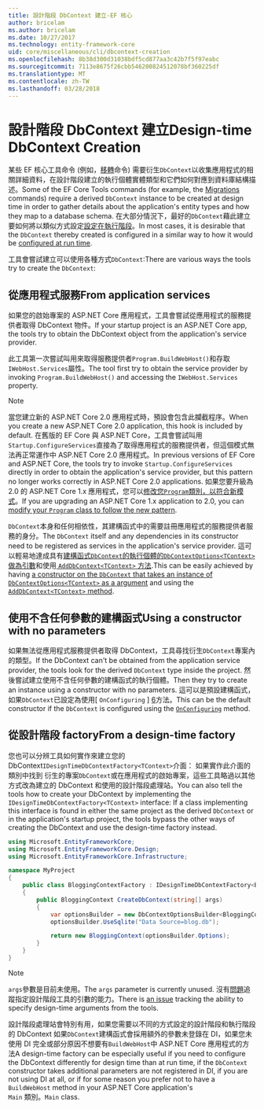 ```yaml
---
title: 設計階段 DbContext 建立-EF 核心
author: bricelam
ms.author: bricelam
ms.date: 10/27/2017
ms.technology: entity-framework-core
uid: core/miscellaneous/cli/dbcontext-creation
ms.openlocfilehash: 8b38d300d31038bdf5cd877aa3c42b7f5f97eabc
ms.sourcegitcommit: 7113e8675f26cbb546200824512078bf360225df
ms.translationtype: MT
ms.contentlocale: zh-TW
ms.lasthandoff: 03/28/2018
---
```

<a name="design-time-dbcontext-creation"></a><span data-ttu-id="5ba83-102">設計階段 DbContext 建立</span><span class="sxs-lookup"><span data-stu-id="5ba83-102">Design-time DbContext Creation</span></span>
==============================
<span data-ttu-id="5ba83-103">某些 EF 核心工具命令 (例如，[移轉][ 1]命令) 需要衍生`DbContext`以收集應用程式的相關詳細資料，在設計階段建立的執行個體實體類型和它們如何對應到資料庫結構描述。</span><span class="sxs-lookup"><span data-stu-id="5ba83-103">Some of the EF Core Tools commands (for example, the [Migrations][1] commands) require a derived `DbContext` instance to be created at design time in order to gather details about the application's entity types and how they map to a database schema.</span></span> <span data-ttu-id="5ba83-104">在大部分情況下，最好的`DbContext`藉此建立要如何將以類似方式設定[設定在執行階段][2]。</span><span class="sxs-lookup"><span data-stu-id="5ba83-104">In most cases, it is desirable that the `DbContext` thereby created is configured in a similar way to how it would be [configured at run time][2].</span></span>

<span data-ttu-id="5ba83-105">工具會嘗試建立可以使用各種方式`DbContext`:</span><span class="sxs-lookup"><span data-stu-id="5ba83-105">There are various ways the tools try to create the `DbContext`:</span></span>

<a name="from-application-services"></a><span data-ttu-id="5ba83-106">從應用程式服務</span><span class="sxs-lookup"><span data-stu-id="5ba83-106">From application services</span></span>
-------------------------
<span data-ttu-id="5ba83-107">如果您的啟始專案的 ASP.NET Core 應用程式，工具會嘗試從應用程式的服務提供者取得 DbContext 物件。</span><span class="sxs-lookup"><span data-stu-id="5ba83-107">If your startup project is an ASP.NET Core app, the tools try to obtain the DbContext object from the application's service provider.</span></span>

<span data-ttu-id="5ba83-108">此工具第一次嘗試叫用來取得服務提供者`Program.BuildWebHost()`和存取`IWebHost.Services`屬性。</span><span class="sxs-lookup"><span data-stu-id="5ba83-108">The tool first try to obtain the service provider by invoking `Program.BuildWebHost()` and accessing the `IWebHost.Services` property.</span></span>

> [!NOTE]
> <span data-ttu-id="5ba83-109">當您建立新的 ASP.NET Core 2.0 應用程式時，預設會包含此攔截程序。</span><span class="sxs-lookup"><span data-stu-id="5ba83-109">When you create a new ASP.NET Core 2.0 application, this hook is included by default.</span></span> <span data-ttu-id="5ba83-110">在舊版的 EF Core 與 ASP.NET Core，工具會嘗試叫用`Startup.ConfigureServices`直接為了取得應用程式的服務提供者，但這個模式無法再正常運作中 ASP.NET Core 2.0 應用程式。</span><span class="sxs-lookup"><span data-stu-id="5ba83-110">In previous versions of EF Core and ASP.NET Core, the tools try to invoke `Startup.ConfigureServices` directly in order to obtain the application's service provider, but this pattern no longer works correctly in ASP.NET Core 2.0 applications.</span></span> <span data-ttu-id="5ba83-111">如果您要升級為 2.0 的 ASP.NET Core 1.x 應用程式，您可以[修改您`Program`類別，以符合新模式][3]。</span><span class="sxs-lookup"><span data-stu-id="5ba83-111">If you are upgrading an ASP.NET Core 1.x application to 2.0, you can [modify your `Program` class to follow the new pattern][3].</span></span>

<span data-ttu-id="5ba83-112">`DbContext`本身和任何相依性，其建構函式中的需要註冊應用程式的服務提供者服務的身分。</span><span class="sxs-lookup"><span data-stu-id="5ba83-112">The `DbContext` itself and any dependencies in its constructor need to be registered as services in the application's service provider.</span></span> <span data-ttu-id="5ba83-113">這可以輕易地達成具有[建構函式`DbContext`的執行個體的`DbContextOptions<TContext>`做為引數][ 4]和使用[ `AddDbContext<TContext>` 方法][5].</span><span class="sxs-lookup"><span data-stu-id="5ba83-113">This can be easily achieved by having [a constructor on the `DbContext` that takes an instance of `DbContextOptions<TContext>` as a argument][4] and using the [`AddDbContext<TContext>` method][5].</span></span>

<a name="using-a-constructor-with-no-parameters"></a><span data-ttu-id="5ba83-114">使用不含任何參數的建構函式</span><span class="sxs-lookup"><span data-stu-id="5ba83-114">Using a constructor with no parameters</span></span>
--------------------------------------
<span data-ttu-id="5ba83-115">如果無法從應用程式服務提供者取得 DbContext，工具尋找衍生`DbContext`專案內的類型。</span><span class="sxs-lookup"><span data-stu-id="5ba83-115">If the DbContext can't be obtained from the application service provider, the tools look for the derived `DbContext` type inside the project.</span></span> <span data-ttu-id="5ba83-116">然後嘗試建立使用不含任何參數的建構函式的執行個體。</span><span class="sxs-lookup"><span data-stu-id="5ba83-116">Then they try to create an instance using a constructor with no parameters.</span></span> <span data-ttu-id="5ba83-117">這可以是預設建構函式，如果`DbContext`已設定為使用[ `OnConfiguring` ] [ 6]方法。</span><span class="sxs-lookup"><span data-stu-id="5ba83-117">This can be the default constructor if the `DbContext` is configured using the [`OnConfiguring`][6] method.</span></span>

<a name="from-a-design-time-factory"></a><span data-ttu-id="5ba83-118">從設計階段 factory</span><span class="sxs-lookup"><span data-stu-id="5ba83-118">From a design-time factory</span></span>
--------------------------
<span data-ttu-id="5ba83-119">您也可以分辨工具如何實作來建立您的 DbContext`IDesignTimeDbContextFactory<TContext>`介面： 如果實作此介面的類別中找到 衍生的專案`DbContext`或在應用程式的啟始專案，這些工具略過以其他方式改為建立的 DbContext 和使用的設計階段處理站。</span><span class="sxs-lookup"><span data-stu-id="5ba83-119">You can also tell the tools how to create your DbContext by implementing the `IDesignTimeDbContextFactory<TContext>` interface: If a class implementing this interface is found in either the same project as the derived `DbContext` or in the application's startup project, the tools bypass the other ways of creating the DbContext and use the design-time factory instead.</span></span>

``` csharp
using Microsoft.EntityFrameworkCore;
using Microsoft.EntityFrameworkCore.Design;
using Microsoft.EntityFrameworkCore.Infrastructure;

namespace MyProject
{
    public class BloggingContextFactory : IDesignTimeDbContextFactory<BloggingContext>
    {
        public BloggingContext CreateDbContext(string[] args)
        {
            var optionsBuilder = new DbContextOptionsBuilder<BloggingContext>();
            optionsBuilder.UseSqlite("Data Source=blog.db");

            return new BloggingContext(optionsBuilder.Options);
        }
    }
}
```

> [!NOTE]
> <span data-ttu-id="5ba83-120">`args`參數是目前未使用。</span><span class="sxs-lookup"><span data-stu-id="5ba83-120">The `args` parameter is currently unused.</span></span> <span data-ttu-id="5ba83-121">沒有[問題][ 7]追蹤指定設計階段工具的引數的能力。</span><span class="sxs-lookup"><span data-stu-id="5ba83-121">There is [an issue][7] tracking the ability to specify design-time arguments from the tools.</span></span>

<span data-ttu-id="5ba83-122">設計階段處理站會特別有用，如果您需要以不同的方式設定的設計階段和執行階段的 DbContext 如果`DbContext`建構函式會採用額外的參數未登錄在 DI，如果您未使用 DI 完全或部分原因不想要有`BuildWebHost`中 ASP.NET Core 應用程式的方法</span><span class="sxs-lookup"><span data-stu-id="5ba83-122">A design-time factory can be especially useful if you need to configure the DbContext differently for design time than at run time, if the `DbContext` constructor takes additional parameters are not registered in DI, if you are not using DI at all, or if for some reason you prefer not to have a `BuildWebHost` method in your ASP.NET Core application's</span></span>  
<span data-ttu-id="5ba83-123">`Main` 類別。</span><span class="sxs-lookup"><span data-stu-id="5ba83-123">`Main` class.</span></span>

  [1]: xref:core/managing-schemas/migrations/index
  [2]: xref:core/miscellaneous/configuring-dbcontext
  [3]: https://docs.microsoft.com/aspnet/core/migration/1x-to-2x/#update-main-method-in-programcs
  [4]: xref:core/miscellaneous/configuring-dbcontext#constructor-argument
  [5]: xref:core/miscellaneous/configuring-dbcontext#using-dbcontext-with-dependency-injection
  [6]: xref:core/miscellaneous/configuring-dbcontext#onconfiguring
  [7]: https://github.com/aspnet/EntityFrameworkCore/issues/8332
